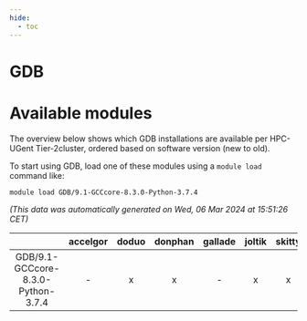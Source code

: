 ```yaml
---
hide:
  - toc
---
```


GDB
===

# Available modules


The overview below shows which GDB installations are available per HPC-UGent Tier-2cluster, ordered based on software version (new to old).

To start using GDB, load one of these modules using a `module load` command like:

```shell
module load GDB/9.1-GCCcore-8.3.0-Python-3.7.4
```

*(This data was automatically generated on Wed, 06 Mar 2024 at 15:51:26 CET)*  

| |accelgor|doduo|donphan|gallade|joltik|skitty|
| :---: | :---: | :---: | :---: | :---: | :---: | :---: |
|GDB/9.1-GCCcore-8.3.0-Python-3.7.4|-|x|x|-|x|x|
